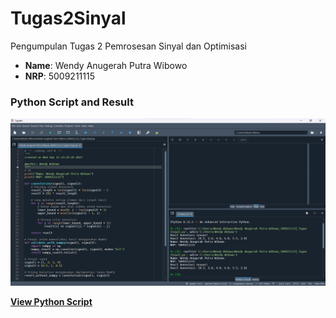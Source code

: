 # Tugas2Sinyal
Pengumpulan Tugas 2 Pemrosesan Sinyal dan Optimisasi

- **Name**: Wendy Anugerah Putra Wibowo
- **NRP**: 5009211115


### Python Script and Result
![Task 2](https://github.com/WendyWibowo05/Tugas2Sinyal/blob/main/Tugas%202%20Sinyal.png)


**[View Python Script](https://github.com/WendyWibowo05/Tugas2Sinyal/blob/main/Wendy%20Anugerah%20Putra%20Wibowo_5009211115_Tugas%202%20Sinyal.py)**
